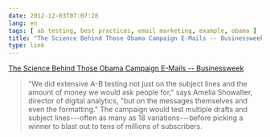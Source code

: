```yaml
---
date: 2012-12-03T07:07:28
lang: en
tags: [ ab testing, best practices, email marketing, example, obama ]
title: "The Science Behind Those Obama Campaign E-Mails -- Businessweek"
type: link
---
```


[The Science Behind Those Obama Campaign E-Mails --
Businessweek](http://mobile.businessweek.com/articles/2012-11-29/the-science-behind-those-obama-campaign-e-mails)

> "We did extensive A-B testing not just on the subject lines and the
> amount of money we would ask people for," says Amelia Showalter,
> director of digital analytics, "but on the messages themselves and
> even the formatting." The campaign would test multiple drafts and
> subject lines---often as many as 18 variations---before picking a
> winner to blast out to tens of millions of subscribers.

